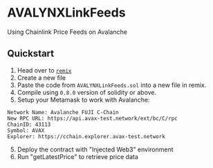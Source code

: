 # AVALYNXLinkFeeds
Using Chainlink Price Feeds on Avalanche

## Quickstart
1. Head over to [`remix`](https://remix.ethereum.org/)
2. Create a new file
3. Paste the code from `AVALYNXLinkFeeds.sol` into a new file in remix. 
4. Compile using `0.8.0` version of solidity or above. 
5. Setup your Metamask to work with Avalanche:
```
Network Name: Avalanche FUJI C-Chain  
New RPC URL: https://api.avax-test.network/ext/bc/C/rpc  
ChainID: 43113  
Symbol: AVAX  
Explorer: https://cchain.explorer.avax-test.network  
```
5. Deploy the contract with "Injected Web3" environment
6. Run "getLatestPrice" to retrieve price data
